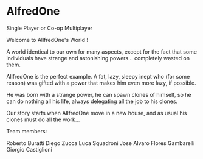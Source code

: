 # AlfredOne
Single Player or Co-op Multiplayer

Welcome to AllfredOne's World !

A world identical to our own for many aspects, except for the fact that some individuals have strange and astonishing powers… completely wasted on them.

AllfredOne is the perfect example. A fat, lazy, sleepy inept who (for some reason) was gifted with a power that makes him even more lazy, if possible.

He was born with a strange power, he can spawn clones of himself, so he can do nothing all his life, always delegating all the job to his clones.

Our story starts when AllfredOne move in a new house, and as usual his clones must do all the work...

Team members:

Roberto Buratti
Diego Zucca
Luca Squadroni
Jose Alvaro Flores Gambarelli
Giorgio Castiglioni
